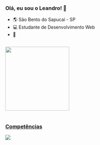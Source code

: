 ### Olá, eu sou o Leandro! 🎉

- 🌎 São Bento do Sapucaí - SP
- 💻 Estudante de Desenvolvimento Web
- 🔗 <a href="www.linkedin.com/in/leandro-kurby">

##

<div>
  <a href="https://github.com/leandro-kurby" />
  <img height="200em" src="https://github-readme-stats.vercel.app/api?username=leandro-kurby&show_icons=true&theme=default&include_all_commits=true&count_private=true"/>
</div>

<div><br>
 <h3>Competências</h3>
 <img src="https://skillicons.dev/icons?i=html,css,javascript,react,git,github,figma,vercel,discord,stackoverflow" />
</div>
